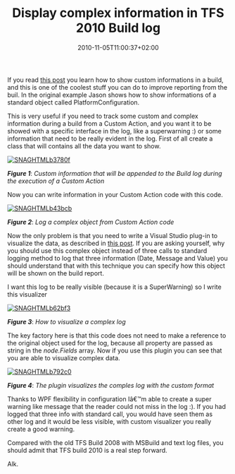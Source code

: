 ﻿---
title: "Display complex information in TFS 2010 Build log"
description: ""
date: 2010-11-05T11:00:37+02:00
draft: false
tags: [TFS Build]
categories: [Team Foundation Server]
---
If you read [this post](http://blogs.msdn.com/b/jpricket/archive/2009/12/21/tfs-2010-displaying-custom-build-information-in-visual-studio.aspx) you learn how to show custom informations in a build, and this is one of the coolest stuff you can do to improve reporting from the buil. In the original example Jason shows how to show informations of a standard object called PlatformConfiguration.

This is very useful if you need to track some custom and complex information during a build from a Custom Action, and you want it to be showed with a specific interface in the log, like a superwarning :) or some information that need to be really evident in the log. First of all create a class that will contains all the data you want to show.

[![SNAGHTMLb3780f](http://www.codewrecks.com/blog/wp-content/uploads/2010/11/SNAGHTMLb3780f_thumb.png "SNAGHTMLb3780f")](http://www.codewrecks.com/blog/wp-content/uploads/2010/11/SNAGHTMLb3780f.png)

 ***Figure 1***: *Custom information that will be appended to the Build log during the execution of a Custom Action*

Now you can write information in your Custom Action code with this code.

[![SNAGHTMLb43bcb](http://www.codewrecks.com/blog/wp-content/uploads/2010/11/SNAGHTMLb43bcb_thumb.png "SNAGHTMLb43bcb")](http://www.codewrecks.com/blog/wp-content/uploads/2010/11/SNAGHTMLb43bcb.png)

 ***Figure 2***: *Log a complex object from Custom Action code*

Now the only problem is that you need to write a Visual Studio plug-in to visualize the data, as described in [this post](http://blogs.msdn.com/b/jpricket/archive/2009/12/21/tfs-2010-displaying-custom-build-information-in-visual-studio.aspx). If you are asking yourself, why you should use this complex object instead of three calls to standard logging method to log that three information (Date, Message and Value) you should understand that with this technique you can specify how this object will be shown on the build report.

I want this log to be really visible (because it is a SuperWarning) so I write this visualizer

[![SNAGHTMLb62bf3](http://www.codewrecks.com/blog/wp-content/uploads/2010/11/SNAGHTMLb62bf3_thumb.png "SNAGHTMLb62bf3")](http://www.codewrecks.com/blog/wp-content/uploads/2010/11/SNAGHTMLb62bf3.png)

 ***Figure 3***: *How to visualize a complex log*

The key factory here is that this code does not need to make a reference to the original object used for the log, because all property are passed as string in the *node.Fields* array. Now if you use this plugin you can see that you are able to visualize complex data.

[![SNAGHTMLb792c0](http://www.codewrecks.com/blog/wp-content/uploads/2010/11/SNAGHTMLb792c0_thumb.png "SNAGHTMLb792c0")](http://www.codewrecks.com/blog/wp-content/uploads/2010/11/SNAGHTMLb792c0.png)

 ***Figure 4***: *The plugin visualizes the comples log with the custom format*

Thanks to WPF flexibility in configuration Iâ€™m able to create a super warning like message that the reader could not miss in the log :). If you had logged that three info with standard call, you would have seen them as other log and it would be less visible, with custom visualizer you really create a good warning.

Compared with the old TFS Build 2008 with MSBuild and text log files, you should admit that TFS build 2010 is a real step forward.

Alk.
